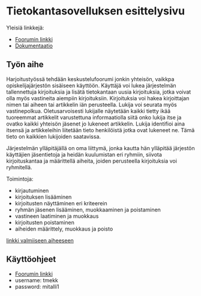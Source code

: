 # Tietokantasovelluksen esittelysivu

Yleisiä linkkejä:

* [Foorumin linkki](https://teeyoshi.users.cs.helsinki.fi/tsoha/)
* [Dokumentaatio](https://github.com/tmekkelisti/Tsoha-Bootstrap/blob/master/doc/dokumentaatio.pdf)

## Työn aihe

Harjoitustyössä tehdään keskustelufoorumi jonkin yhteisön, vaikkpa opiskelijajärjestön sisäiseen käyttöön. Käyttäjä voi lukea järjestelmän tallennettuja kirjoituksia ja lisätä tietokantaan uusia kirjoituksia, jotka voivat olla myös vastineita aiempiin kirjoituksiin. Kirjoituksia voi hakea kirjoittajan nimen tai aiheen tai artikkelin iän perusteella. Lukija voi seurata myös vastinepolkua. Oletusarvoisesti lukijalle näytetään kaikki tietty ikää tuoreemmat artikkelit varustettuna informaatiolla siitä onko lukija itse ja ovatko kaikki yhteisön jäsenet jo lukeneet artikkelin. Lukija identifioi aina itsensä ja artikkeleihin liitetään tieto henkilöistä jotka ovat lukeneet ne. Tämä tieto on kaikkien lukijoiden saatavissa.

Järjestelmän ylläpitäjällä on oma liittymä, jonka kautta hän ylläpitää järjestön käyttäjien jäsentietoja ja heidän kuulumistan eri ryhmiin, siivota kirjoituskantaa ja määrittellä aiheita, joiden perusteella kirjoituksia voi ryhmitellä.

Toimintoja:

* kirjautuminen
* kirjoituksen lisääminen
* kirjoitusten näyttäminen eri kriteerein
* ryhmän jäsenen lisääminen, muokkaaminen ja poistaminen
* vastineen laatiminen ja muokkaus
* kirjoitusten poistaminen
* aiheiden määrittely, muokkaus ja poisto

[linkki valmiiseen aiheeseen](http://advancedkittenry.github.io/suunnittelu_ja_tyoymparisto/aiheet/Keskustelufoorumi.html) 

## Käyttöohjeet
* [Foorumin linkki](https://teeyoshi.users.cs.helsinki.fi/tsoha/)
* username: tmekk
* password: mitalli1

